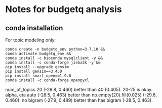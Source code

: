 # Notes for budgetq analysis
## conda installation
For topic modeling only:
```
conda create -n budgetq_env python=3.7.10 &&
conda activate budgetq_env &&
conda install -c bioconda mysqlclient -y &&
conda install -c conda-forge jieba3k -y &&
pip install --upgrade gensim
pip install gensim==3.4.0
pip install smart_open==1.9.0
conda install -c conda-forge openpyxl
```

num_of_topics 20 (-29.8, 0.460) better than 40 (0.405). 20-25 is okay.
alpha, eta auto (-28.5, 0.463) better than np.empty(20).fill(0.025) (-29.8, 0.460).
no bigram (-27.9, 0.489) better than has bigram (-28.5, 0.463).

